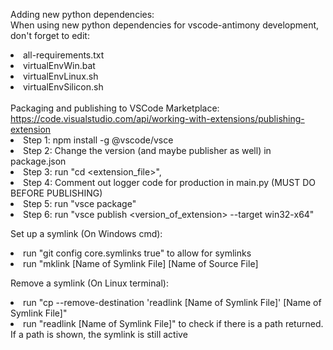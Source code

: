 Adding new python dependencies: <br/>
    When using new python dependencies for vscode-antimony development, don't forget to edit:
    <li>all-requirements.txt
    <li> virtualEnvWin.bat
    <li>virtualEnvLinux.sh 
    <li>virtualEnvSilicon.sh 
<br/>
<br/>
Packaging and publishing to VSCode Marketplace: <br/>
    https://code.visualstudio.com/api/working-with-extensions/publishing-extension <br/>
    <li>Step 1: npm install -g @vscode/vsce
    <li>Step 2: Change the version (and maybe publisher as well) in package.json
    <li>Step 3: run "cd <extension_file>",
    <li>Step 4: Comment out logger code for production in main.py (MUST DO BEFORE PUBLISHING)
    <li>Step 5: run "vsce package"
    <li>Step 6: run "vsce publish <version_of_extension> --target win32-x64"

Set up a symlink (On Windows cmd): <br/>
    <li>run "git config core.symlinks true" to allow for symlinks
    <li>run "mklink [Name of Symlink File] [Name of Source File]

Remove a symlink (On Linux terminal): <br/>
    <li>run "cp --remove-destination 'readlink [Name of Symlink File]' [Name of Symlink File]"
    <li>run "readlink [Name of Symlink File]" to check if there is a path returned. If a path is shown, the symlink is still active